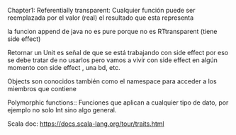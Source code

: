 Chapter1:
Referentially transparent: Cualquier función puede ser reemplazada por el valor (real) el resultado que esta representa

la funcion append de java no es pure porque no es RTtransparent (tiene side effect)

Retornar un Unit es señal de que se está trabajando con side effect por eso se debe tratar de no usarlos pero vamos a vivir  con side effect en
algún momento con side effect , una bd, etc.


Objects son conocidos también como el namespace para acceder a los miembros que contiene

Polymorphic functions::
Funciones que aplican a cualquier tipo de dato, por ejemplo no solo Int sino algo general.



Scala doc:
https://docs.scala-lang.org/tour/traits.html
